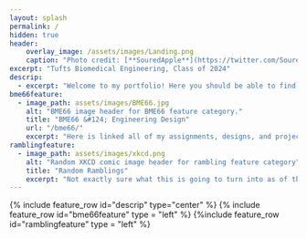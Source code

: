 ```yaml
---
layout: splash
permalink: /
hidden: true
header: 
    overlay_image: /assets/images/Landing.png
    caption: "Photo credit: [**SouredApple**](https://twitter.com/SouredApple)"
excerpt: "Tufts Biomedical Engineering, Class of 2024"
descrip: 
  - excerpt: "Welcome to my portfolio! Here you should be able to find all of the things I've designed and made over my time here at Tufts, along with any other random things I'd like to put up around here." 
bme66feature:
  - image_path: assets/images/BME66.jpg
    alt: "BME66 image header for BME66 feature category."
    title: "BME66 &#124; Engineering Design"
    url: "/bme66/"
    excerpt: "Here is linked all of my assignments, designs, and project updates for BME66 Engineering Design"
ramblingfeature:
  - image_path: assets/images/xkcd.png
    alt: "Random XKCD comic image header for rambling feature category"
    title: "Random Ramblings"
    excerpt: "Not exactly sure what this is going to turn into as of this website setup, but hopefully something cool will be dropped in here at some point..."
---
```


  {% include feature_row id="descrip" type="center" %}
  {% include feature_row id="bme66feature" type = "left" %}
  {%include feature_row id="ramblingfeature" type = "left" %}
